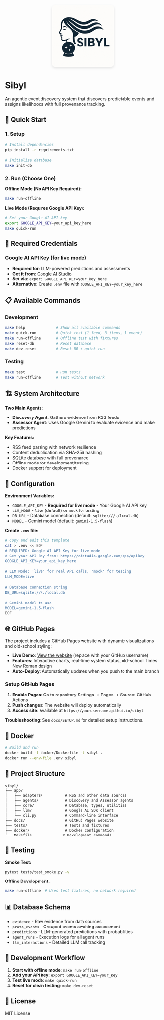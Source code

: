 <div align="center">
  <img src="assets/sibyl.jpg" alt="Sibyl - Agentic Event Discovery System" width="200" style="border-radius: 10px; box-shadow: 0 4px 8px rgba(0,0,0,0.1);">
</div>

# Sibyl

An agentic event discovery system that discovers predictable events and assigns likelihoods with full provenance tracking.

## 🚀 Quick Start

### 1. Setup
```bash
# Install dependencies
pip install -r requirements.txt

# Initialize database
make init-db
```

### 2. Run (Choose One)

**Offline Mode (No API Key Required):**
```bash
make run-offline
```

**Live Mode (Requires Google API Key):**
```bash
# Set your Google AI API key
export GOOGLE_API_KEY=your_api_key_here
make quick-run
```

## 🔑 Required Credentials

### Google AI API Key (for live mode)
- **Required for**: LLM-powered predictions and assessments
- **Get it from**: [Google AI Studio](https://aistudio.google.com/app/apikey)
- **Set via**: `export GOOGLE_API_KEY=your_key_here`
- **Alternative**: Create `.env` file with `GOOGLE_API_KEY=your_key_here`

## 📋 Available Commands

### Development
```bash
make help              # Show all available commands
make quick-run         # Quick test (1 feed, 3 items, 1 event)
make run-offline       # Offline test with fixtures
make reset-db          # Reset database
make dev-reset         # Reset DB + quick run
```

### Testing
```bash
make test              # Run tests
make run-offline       # Test without network
```

## 🏗️ System Architecture

**Two Main Agents:**
- **Discovery Agent**: Gathers evidence from RSS feeds
- **Assessor Agent**: Uses Google Gemini to evaluate evidence and make predictions

**Key Features:**
- RSS feed parsing with network resilience
- Content deduplication via SHA-256 hashing
- SQLite database with full provenance
- Offline mode for development/testing
- Docker support for deployment

## 🔧 Configuration

**Environment Variables:**
- `GOOGLE_API_KEY` - **Required for live mode** - Your Google AI API key
- `LLM_MODE` - `live` (default) or `mock` for testing
- `DB_URL` - Database connection (default: `sqlite:///./local.db`)
- `MODEL` - Gemini model (default: `gemini-1.5-flash`)

**Create `.env` file:**
```bash
# Copy and edit this template
cat > .env << EOF
# REQUIRED: Google AI API Key for live mode
# Get your API key from: https://aistudio.google.com/app/apikey
GOOGLE_API_KEY=your_api_key_here

# LLM Mode: 'live' for real API calls, 'mock' for testing
LLM_MODE=live

# Database connection string
DB_URL=sqlite:///./local.db

# Gemini model to use
MODEL=gemini-1.5-flash
EOF
```

## 🌐 GitHub Pages

The project includes a GitHub Pages website with dynamic visualizations and old-school styling:

- **Live Demo**: [View the website](https://yourusername.github.io/sibyl) (replace with your GitHub username)
- **Features**: Interactive charts, real-time system status, old-school Times New Roman design
- **Auto-Deploy**: Automatically updates when you push to the main branch

### Setup GitHub Pages

1. **Enable Pages**: Go to repository Settings → Pages → Source: GitHub Actions
2. **Push changes**: The website will deploy automatically
3. **Access site**: Available at `https://yourusername.github.io/sibyl`

**Troubleshooting**: See `docs/SETUP.md` for detailed setup instructions.

## 🐳 Docker

```bash
# Build and run
docker build -f docker/Dockerfile -t sibyl .
docker run --env-file .env sibyl
```

## 📁 Project Structure

```
sibyl/
├── app/
│   ├── adapters/          # RSS and other data sources
│   ├── agents/            # Discovery and Assessor agents
│   ├── core/              # Database, types, utilities
│   ├── llm/               # Google AI SDK client
│   └── cli.py             # Command-line interface
├── docs/                  # GitHub Pages website
├── tests/                 # Tests and fixtures
├── docker/                # Docker configuration
└── Makefile              # Development commands
```

## 🧪 Testing

**Smoke Test:**
```bash
pytest tests/test_smoke.py -v
```

**Offline Development:**
```bash
make run-offline  # Uses test fixtures, no network required
```

## 📊 Database Schema

- `evidence` - Raw evidence from data sources
- `proto_events` - Grouped events awaiting assessment  
- `predictions` - LLM-generated predictions with probabilities
- `agent_runs` - Execution logs for all agent runs
- `llm_interactions` - Detailed LLM call tracking

## 🔄 Development Workflow

1. **Start with offline mode**: `make run-offline`
2. **Add your API key**: `export GOOGLE_API_KEY=your_key`
3. **Test live mode**: `make quick-run`
4. **Reset for clean testing**: `make dev-reset`

## 📝 License

MIT License